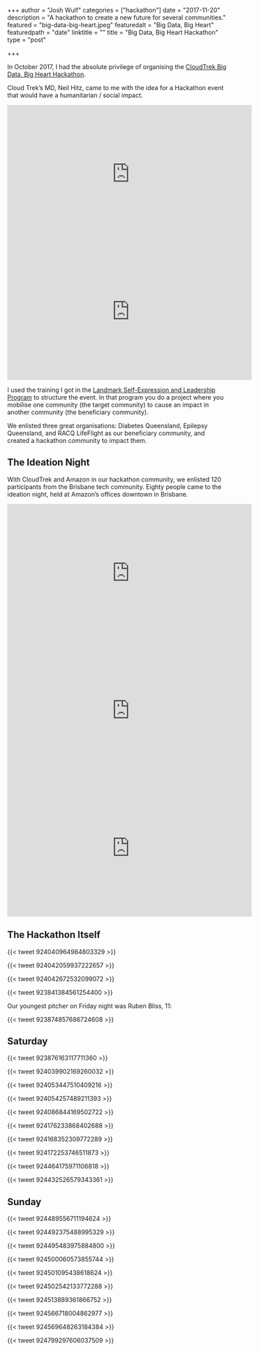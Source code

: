 +++
author = "Josh Wulf"
categories = ["hackathon"]
date = "2017-11-20"
description = "A hackathon to create a new future for several communities."
featured = "big-data-big-heart.jpeg"
featuredalt = "Big Data, Big Heart"
featuredpath = "date"
linktitle = ""
title = "Big Data, Big Heart Hackathon"
type = "post"

+++

In October 2017, I had the absolute privilege of organising the [CloudTrek Big Data, Big Heart Hackathon](http://bigdatabigheart.com/).

Cloud Trek’s MD, Neil Hitz, came to me with the idea for a Hackathon event that would have a humanitarian / social impact.

<iframe width="560" height="315" src="https://www.youtube.com/embed/BW-l596Kl28" frameborder="0" allow="accelerometer; autoplay; encrypted-media; gyroscope; picture-in-picture" allowfullscreen></iframe>

<iframe width="560" height="315" src="https://www.youtube.com/embed/g9zSWevkoQ4" frameborder="0" allow="accelerometer; autoplay; encrypted-media; gyroscope; picture-in-picture" allowfullscreen></iframe>

I used the training I got in the [Landmark Self-Expression and Leadership Program](http://www.landmarkworldwide.com/advanced-programs/self-expression-and-leadership-program) to structure the event. In that program you do a project where you mobilise one community (the target community) to cause an impact in another community (the beneficiary community).

We enlisted three great organisations: Diabetes Queensland, Epilepsy Queensland, and RACQ LifeFlight as our beneficiary community, and created a hackathon community to impact them.

## The Ideation Night

With CloudTrek and Amazon in our hackathon community, we enlisted 120 participants from the Brisbane tech community. Eighty people came to the ideation night, held at Amazon’s offices downtown in Brisbane.

<iframe width="560" height="315" src="https://www.youtube.com/embed/sJc7rE_CCkQ" frameborder="0" allow="accelerometer; autoplay; encrypted-media; gyroscope; picture-in-picture" allowfullscreen></iframe>

<iframe width="560" height="315" src="https://www.youtube.com/embed/zrzR3TYcicY" frameborder="0" allow="accelerometer; autoplay; encrypted-media; gyroscope; picture-in-picture" allowfullscreen></iframe>

<iframe width="560" height="315" src="https://www.youtube.com/embed/qIBI-YkUFOg" frameborder="0" allow="accelerometer; autoplay; encrypted-media; gyroscope; picture-in-picture" allowfullscreen></iframe>

## The Hackathon Itself

{{< tweet 924040964984803329 >}}

{{< tweet 924042059937222657 >}}

{{< tweet 924042672532099072 >}}

{{< tweet 923841384561254400 >}}

Our youngest pitcher on Friday night was Ruben Bliss, 11:

{{< tweet 923874857686724608 >}}

## Saturday

{{< tweet 923876163117711360 >}}

{{< tweet 924039902169260032 >}}

{{< tweet 924053447510409216 >}}

{{< tweet 924054257489211393 >}}

{{< tweet 924086844169502722 >}}

{{< tweet 924176233868402688 >}}

{{< tweet 924168352309772289 >}}

{{< tweet 924172253746511873 >}}

{{< tweet 924464175971106818 >}}

{{< tweet 924432526579343361 >}}

## Sunday

{{< tweet 924489556711194624 >}}

{{< tweet 924492375488995329 >}}

{{< tweet 924495483975884800 >}}

{{< tweet 924500060573855744 >}}

{{< tweet 924501095438618624 >}}

{{< tweet 924502542133772288 >}}

{{< tweet 924513889361866752 >}}

{{< tweet 924566718004862977 >}}

{{< tweet 924569648263184384 >}}

{{< tweet 924799297606037509 >}}


